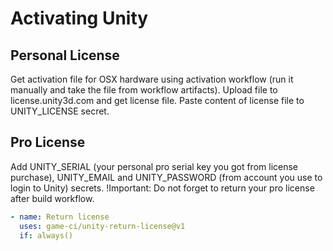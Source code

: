 # Activating Unity
## Personal License
Get activation file for OSX hardware using activation workflow (run it manually and take the file from workflow artifacts).
Upload file to license.unity3d.com and get license file.
Paste content of license file to UNITY_LICENSE secret.

## Pro License
Add UNITY_SERIAL (your personal pro serial key you got from license purchase), UNITY_EMAIL and UNITY_PASSWORD (from account you use to login to Unity) secrets.
!Important: Do not forget to return your pro license after build workflow.
```yml
- name: Return license
  uses: game-ci/unity-return-license@v1
  if: always()
```
